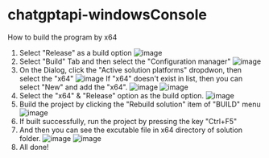 # chatgptapi-windowsConsole

How to build the program by x64
1. Select "Release" as a build option
  ![image](https://github.com/jenisdev/chatgptapi-windowsConsole/assets/134540953/ce3bdd23-ee13-4a0d-8284-749be6e43fdc)
2. Select "Build" Tab and then select the "Configuration manager"
  ![image](https://github.com/jenisdev/chatgptapi-windowsConsole/assets/134540953/e65acfcd-8d51-49bd-982f-4516dc2b254b)
3. On the Dialog, click the "Active solution platforms" dropdwon, then select the "x64"
  ![image](https://github.com/jenisdev/chatgptapi-windowsConsole/assets/134540953/41511e1d-0328-456f-9868-f574c578bd0f)
  If "x64" doesn't exist in list, then you can select "New" and add the "x64".
  ![image](https://github.com/jenisdev/chatgptapi-windowsConsole/assets/134540953/62679f9d-9a83-486b-a922-a8c129cea229)
  ![image](https://github.com/jenisdev/chatgptapi-windowsConsole/assets/134540953/45cfb987-8b8d-4f45-9f7e-64997e29f2f4)
4. Select the "x64" & "Release" option as the build option.
  ![image](https://github.com/jenisdev/chatgptapi-windowsConsole/assets/134540953/7eb3b77c-8af6-4f6f-8e85-9e655464829b)
5. Build the project by clicking the "Rebuild solution" item of "BUILD" menu
  ![image](https://github.com/jenisdev/chatgptapi-windowsConsole/assets/134540953/acbc1ee2-279e-453f-bfbd-c1cb5be8f3b2)
6. If built successfully, run the project by pressing the key "Ctrl+F5"
7. And then you can see the excutable file in x64 directory of solution folder.
   ![image](https://github.com/jenisdev/chatgptapi-windowsConsole/assets/134540953/586d8f02-f757-4947-8e6c-3b806f586279)
   ![image](https://github.com/jenisdev/chatgptapi-windowsConsole/assets/134540953/67c96cf5-7829-46bf-969b-290f573c405e)
8. All done!
